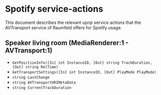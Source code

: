 # Spotify service-actions

This document describes the relevant upnp service actions that the AVTransport service of Raumfeld offers for Spotify usage.

## Speaker living room (MediaRenderer:1 - AVTransport:1)
- `GetPositionInfo([In] int InstanceID, [Out] string TrackDuration, [Out] string RelTime)`
- `GetTransportSettings([In] int InstanceID, [Out] PlayMode PlayMode)`
- `string LastChange`
- `string AVTransportURIMetaData`
- `string CurrentTrackDuration`

